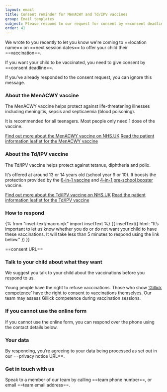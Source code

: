 ```yaml
---
layout: email
title: Consent reminder for MenACWY and Td/IPV vaccines
group: Email templates
subject: Please respond to our request for consent by ==consent deadline==
order: 41
---
```


We wrote to you recently to let you know we're coming to ==location name== on ==next session dates== to offer your child their ==vaccination==.

If you want your child to be vaccinated, you need to give consent by ==consent deadline==.

If you’ve already responded to the consent request, you can ignore this message.

### About the MenACWY vaccine

The MenACWY vaccine helps protect against life-threatening illnesses including meningitis, sepsis and septicaemia (blood poisoning).

It is recommended for all teenagers. Most people only need 1 dose of the vaccine.

[Find out more about the MenACWY vaccine on NHS.UK](https://www.nhs.uk/vaccinations/menacwy-vaccine/)
[Read the patient information leaflet for the MenACWY vaccine](https://www.medicines.org.uk/emc/files/pil.12818.pdf)

### About the Td/IPV vaccine

The Td/IPV vaccine helps protect against tetanus, diphtheria and polio.

It’s offered at around 13 or 14 years old (school year 9 or 10). It boosts the protection provided by the [6-in-1 vaccine](https://www.nhs.uk/vaccinations/6-in-1-vaccine/) and [4-in-1 pre-school booster](https://www.nhs.uk/vaccinations/4-in-1-preschool-booster-vaccine/) vaccine.

[Find out more about the Td/IPV vaccine on NHS.UK](https://www.nhs.uk/vaccinations/td-ipv-vaccine-3-in-1-teenage-booster/)
[Read the patient information leaflet for the Td/IPV vaccine](https://www.medicines.org.uk/emc/files/pil.5581.pdf)

### How to respond

{% from "inset-text/macro.njk" import insetText %}
{{ insetText({
  html: "It’s important to let us know whether you do or do not want your child to have these vaccinations. It will take less than 5 minutes to respond using the link below."
}) }}

==consent URL==

### Talk to your child about what they want

We suggest you talk to your child about the vaccinations before you respond to us.

Young people have the right to refuse vaccinations. Those who show [‘Gillick competence'](https://www.nhs.uk/conditions/consent-to-treatment/children/) have the right to consent to vaccinations themselves. Our team may assess Gillick competence during vaccination sessions.

### If you cannot use the online form

If you cannot use the online form, you can respond over the phone using the contact details below.

### Your data
By responding, you’re agreeing to your data being processed as set out in our ==privacy notice URL==.

### Get in touch with us

Speak to a member of our team by calling ==team phone number==, or email ==team email address==.
